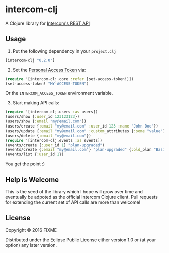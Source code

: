 # intercom-clj

A Clojure library for [Intercom's REST API](https://developers.intercom.com/reference)

## Usage

1) Put the following dependency in your `project.clj`

```clj
[intercom-clj "0.2.0"]
```

2) Set the  [Personal Access Token](https://developers.intercom.com/reference#section-using-personal-access-tokens) via:

```clj
(require '[intercom-clj.core :refer [set-access-token!]])
(set-access-token! "MY-ACCESS-TOKEN")
```
Or the `INTERCOM_ACCESS_TOKEN` environment variable.

3) Start making API calls:
```clj
(require '[intercom-clj.users :as users])
(users/show {:user_id 123123123})
(users/show {:email "my@email.com"})
(users/create {:email "my@email.com" :user_id 123 :name "John Doe"})
(users/update {:email "my@email.com" :custom_attributes {:some "value"})
(users/delete {:email "my@email.com"})
(require '[intercom-clj.events :as events])
(events/create {:user_id 1} "plan-upgraded")
(events/create {:email "my@email.com"} "plan-upgraded" {:old_plan "Basic" :new_plan "Enterprise"})
(events/list {:user_id 1})
```

You get the point :)

## Help is Welcome

This is the seed of the library which I hope will grow over time and eventually be adpoted as the official Intercom Clojure client.
Pull requests for extending the current set of API calls are more than welcome!

## License

Copyright © 2016 FIXME

Distributed under the Eclipse Public License either version 1.0 or (at
your option) any later version.
